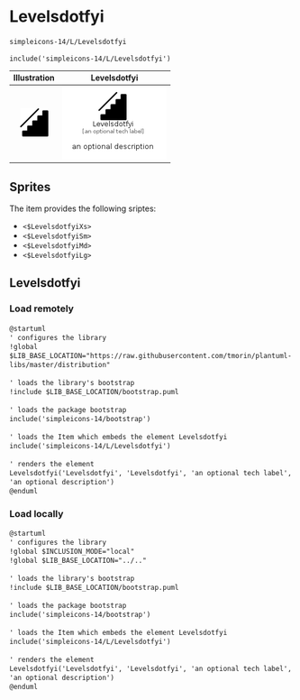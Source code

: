 # Levelsdotfyi


```text
simpleicons-14/L/Levelsdotfyi
```

```text
include('simpleicons-14/L/Levelsdotfyi')
```



| Illustration | Levelsdotfyi |
| :---: | :---: |
| ![illustration for Illustration](../../simpleicons-14/L/Levelsdotfyi.png) | ![illustration for Levelsdotfyi](../../simpleicons-14/L/Levelsdotfyi.Local.png) |



## Sprites
The item provides the following sriptes:

- `<$LevelsdotfyiXs>`
- `<$LevelsdotfyiSm>`
- `<$LevelsdotfyiMd>`
- `<$LevelsdotfyiLg>`





## Levelsdotfyi

### Load remotely
```plantuml
@startuml
' configures the library
!global $LIB_BASE_LOCATION="https://raw.githubusercontent.com/tmorin/plantuml-libs/master/distribution"

' loads the library's bootstrap
!include $LIB_BASE_LOCATION/bootstrap.puml

' loads the package bootstrap
include('simpleicons-14/bootstrap')

' loads the Item which embeds the element Levelsdotfyi
include('simpleicons-14/L/Levelsdotfyi')

' renders the element
Levelsdotfyi('Levelsdotfyi', 'Levelsdotfyi', 'an optional tech label', 'an optional description')
@enduml
```

### Load locally
```plantuml
@startuml
' configures the library
!global $INCLUSION_MODE="local"
!global $LIB_BASE_LOCATION="../.."

' loads the library's bootstrap
!include $LIB_BASE_LOCATION/bootstrap.puml

' loads the package bootstrap
include('simpleicons-14/bootstrap')

' loads the Item which embeds the element Levelsdotfyi
include('simpleicons-14/L/Levelsdotfyi')

' renders the element
Levelsdotfyi('Levelsdotfyi', 'Levelsdotfyi', 'an optional tech label', 'an optional description')
@enduml
```

